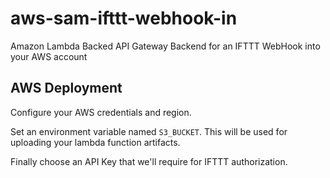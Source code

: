 # aws-sam-ifttt-webhook-in
Amazon Lambda Backed API Gateway Backend for an IFTTT WebHook into your AWS account


## AWS Deployment
Configure your AWS credentials and region.

Set an environment variable named `S3_BUCKET`.  This will be used for uploading your lambda function artifacts.

Finally choose an API Key that we'll require for IFTTT authorization.

